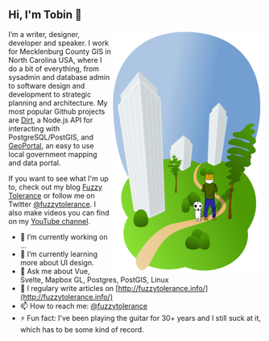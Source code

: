 ## Hi, I'm Tobin 👋

<img align="right" src="https://raw.githubusercontent.com/tobinbradley/tobinbradley/master/img/drawing.svg" alt="how did i end up outside?" width="300px">

I’m a writer, designer, developer and speaker. I work for Mecklenburg County GIS in North Carolina USA, where I do a bit of everything, from sysadmin and database admin to software design and development to strategic planning and architecture. My most popular Github projects are [Dirt](https://github.com/tobinbradley/dirt-simple-postgis-http-api), a Node.js API for interacting with PostgreSQL/PostGIS, and [GeoPortal](https://github.com/tobinbradley/Mecklenburg-County-GeoPortal), an easy to use local government mapping and data portal.

If you want to see what I'm up to, check out my blog [Fuzzy Tolerance](http://fuzzytolerance.info) or follow me on Twitter [@fuzzytolerance](twitter.com/fuzzytolerance). I also make videos you can find on my [YouTube channel](https://www.youtube.com/channel/UCnWMEbT0UVt2ne9sMwQ3TAg).


- 🔭 I’m currently working on ...
- 🌱 I’m currently learning more about UI design.
- 💬 Ask me about Vue, Svelte, Mapbox GL, Postgres, PostGIS, Linux
- 📝 I regulary write articles on [http://fuzzytolerance.info/](http://fuzzytolerance.info/)
- 📫 How to reach me: [@fuzzytolerance](twitter.com/fuzzytolerance)
- ⚡ Fun fact: I've been playing the guitar for 30+ years and I still suck at it, which has to be some kind of record.




<!--
**tobinbradley/tobinbradley** is a ✨ _special_ ✨ repository because its `README.md` (this file) appears on your GitHub profile.

Here are some ideas to get you started:

- 🔭 I’m currently working on ...
- 🌱 I’m currently learning ...
- 👯 I’m looking to collaborate on ...
- 🤔 I’m looking for help with ...
- 💬 Ask me about ...
- 📫 How to reach me: ...
- 😄 Pronouns: ...
- ⚡ Fun fact: ...
-->